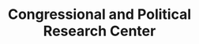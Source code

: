 ---
layout: repo
title: "Congressional and Political Research Center"
id: 24031
permalink: repos/24031/
---